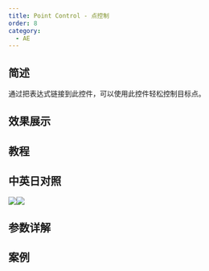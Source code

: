 ```yaml
---
title: Point Control - 点控制
order: 8
category:
  - AE
---
```


## 简述

通过把表达式链接到此控件，可以使用此控件轻松控制目标点。

## 效果展示

## 教程

## 中英日对照

![](https://mir.yuelili.com/wp-content/uploads/user/AE/effects/AE-Effects-Expression-Controls-Point_Control.png)![](https://mir.yuelili.com/wp-content/uploads/user/AE/effects/AE-Effects-Expression-Controls-Point_Control_cn.png)

## 参数详解

## 案例
